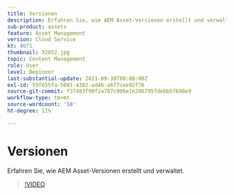 ```yaml
---
title: Versionen
description: Erfahren Sie, wie AEM Asset-Versionen erstellt und verwaltet.
sub-product: assets
feature: Asset Management
version: Cloud Service
kt: 4671
thumbnail: 32052.jpg
topic: Content Management
role: User
level: Beginner
last-substantial-update: 2021-09-30T00:00:00Z
exl-id: 55f655fa-5091-4382-ad46-a6f7cee92f76
source-git-commit: f37483f90f2a707c906e1e206795fdebb5f698e9
workflow-type: tm+mt
source-wordcount: '18'
ht-degree: 11%

---
```


# Versionen

Erfahren Sie, wie AEM Asset-Versionen erstellt und verwaltet.

>[!VIDEO](https://video.tv.adobe.com/v/32052/?quality=12&learn=on&hidetitle=true)
